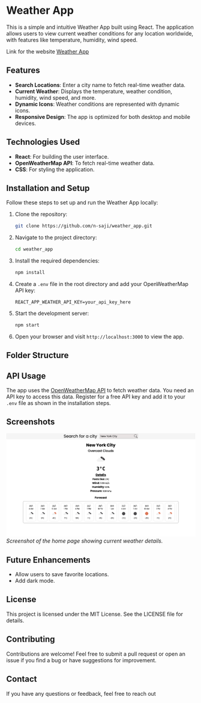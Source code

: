 # Weather App

This is a simple and intuitive Weather App built using React. The application allows users to view current weather conditions for any location worldwide, with features like temperature, humidity, wind speed.

Link for the website [Weather App](https://n-saji.github.io/weather_app/)

## Features

- **Search Locations**: Enter a city name to fetch real-time weather data.
- **Current Weather**: Displays the temperature, weather condition, humidity, wind speed, and more.
- **Dynamic Icons**: Weather conditions are represented with dynamic icons.
- **Responsive Design**: The app is optimized for both desktop and mobile devices.

## Technologies Used

- **React**: For building the user interface.
- **OpenWeatherMap API**: To fetch real-time weather data.
- **CSS**: For styling the application.

## Installation and Setup

Follow these steps to set up and run the Weather App locally:

1. Clone the repository:
   ```bash
   git clone https://github.com/n-saji/weather_app.git
   ```

2. Navigate to the project directory:
   ```bash
   cd weather_app
   ```

3. Install the required dependencies:
   ```bash
   npm install
   ```

4. Create a `.env` file in the root directory and add your OpenWeatherMap API key:
   ```env
   REACT_APP_WEATHER_API_KEY=your_api_key_here
   ```

5. Start the development server:
   ```bash
   npm start
   ```

6. Open your browser and visit `http://localhost:3000` to view the app.

## Folder Structure


## API Usage

The app uses the [OpenWeatherMap API](https://openweathermap.org/api) to fetch weather data. You need an API key to access this data. Register for a free API key and add it to your `.env` file as shown in the installation steps.



## Screenshots

![Home Page](https://github.com/n-saji/weather_app/blob/main/sample_ss.png)
*Screenshot of the home page showing current weather details.*


## Future Enhancements

- Allow users to save favorite locations.
- Add dark mode.

## License

This project is licensed under the MIT License. See the LICENSE file for details.

## Contributing

Contributions are welcome! Feel free to submit a pull request or open an issue if you find a bug or have suggestions for improvement.

## Contact

If you have any questions or feedback, feel free to reach out
